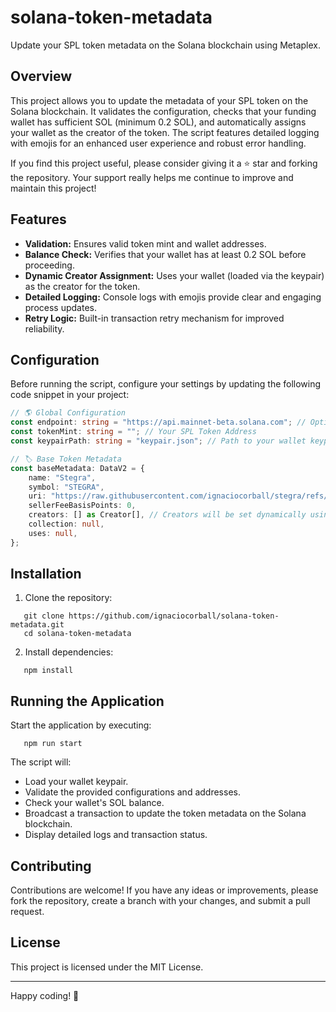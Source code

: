 # solana-token-metadata

Update your SPL token metadata on the Solana blockchain using Metaplex.

## Overview

This project allows you to update the metadata of your SPL token on the Solana blockchain. It validates the configuration, checks that your funding wallet has sufficient SOL (minimum 0.2 SOL), and automatically assigns your wallet as the creator of the token. The script features detailed logging with emojis for an enhanced user experience and robust error handling.

If you find this project useful, please consider giving it a ⭐ star and forking the repository. Your support really helps me continue to improve and maintain this project!

## Features

- **Validation:** Ensures valid token mint and wallet addresses.
- **Balance Check:** Verifies that your wallet has at least 0.2 SOL before proceeding.
- **Dynamic Creator Assignment:** Uses your wallet (loaded via the keypair) as the creator for the token.
- **Detailed Logging:** Console logs with emojis provide clear and engaging process updates.
- **Retry Logic:** Built-in transaction retry mechanism for improved reliability.

## Configuration

Before running the script, configure your settings by updating the following code snippet in your project:

```typescript
// 🌎 Global Configuration
const endpoint: string = "https://api.mainnet-beta.solana.com"; // Options: mainnet-beta, devnet, testnet
const tokenMint: string = ""; // Your SPL Token Address
const keypairPath: string = "keypair.json"; // Path to your wallet keypair file

// 🏷 Base Token Metadata
const baseMetadata: DataV2 = {
    name: "Stegra",
    symbol: "STEGRA",
    uri: "https://raw.githubusercontent.com/ignaciocorball/stegra/refs/heads/main/metadata.json",
    sellerFeeBasisPoints: 0,
    creators: [] as Creator[], // Creators will be set dynamically using the funding wallet's public key in main()
    collection: null,
    uses: null,
};
```
## Installation

1. Clone the repository:
```cli
   git clone https://github.com/ignaciocorball/solana-token-metadata.git
   cd solana-token-metadata
```
2. Install dependencies:
```cli
   npm install
```
## Running the Application

Start the application by executing:
```cli
   npm run start
```
The script will:
- Load your wallet keypair.
- Validate the provided configurations and addresses.
- Check your wallet's SOL balance.
- Broadcast a transaction to update the token metadata on the Solana blockchain.
- Display detailed logs and transaction status.

## Contributing

Contributions are welcome! If you have any ideas or improvements, please fork the repository, create a branch with your changes, and submit a pull request.

## License

This project is licensed under the MIT License.

---

Happy coding! 🚀
